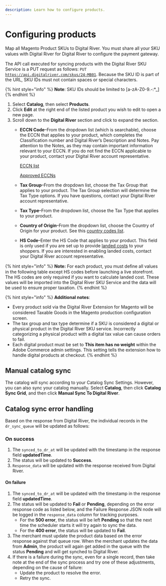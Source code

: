 ```yaml
---
description: Learn how to configure products.
---
```


# Configuring products

Map all Magento Product SKUs to Digital River. You must share all your SKU values with Digital River for Digital River to conﬁgure the payment gateway. &#x20;

The API call executed for syncing products with the Digital River SKU Service is a PUT request as follows: `PUT` [`https://api.digitalriver.com/skus/24-MB01`](https://api.digitalriver.com/skus/24-MB01). Because the SKU ID is part of the URL, SKU IDs must not contain spaces or special characters.

{% hint style="info" %}
**Note**: SKU IDs should be limited to \[a-zA-Z0-9.-:\*\_]
{% endhint %}

1. Select **Catalog**, then select **Products**.&#x20;
2. Click **Edit** at the right end of the listed product you wish to edit to open a new page.&#x20;
3. Scroll down to the **Digital River** section and click to expand the section.&#x20;
   *   **ECCN Code**–From the dropdown list (which is searchable), choose the ECCN that applies to your product, which completes the Classification number and Digital River’s Description and Notes. Pay attention to the Notes, as they may contain important information relevant to your ECCN. If you do not find the ECCN applicable to your product, contact your Digital River account representative.

       [ECCN list](https://www.bis.doc.gov/index.php/licensing/commerce-control-list-classification/export-control-classification-number-eccn)

       [Approved ECCNs](https://help.digitalriver.com/legal/Legal.htm#ApprovedECCNs)
   * **Tax Group**–From the dropdown list, choose the Tax Group that applies to your product. The Tax Group selection will determine the Tax Type options. If you have questions, contact your Digital River account representative.
   * **Tax Type**–From the dropdown list, choose the Tax Type that applies to your product.
   * **Country of Origin**–From the dropdown list, choose the Country of Origin for your product. See this [country codes list](https://www.iso.org/iso-3166-country-codes.html).
   * **HS Code**–Enter the HS Code that applies to your product. This field is only used if you are set up to provide [landed costs](https://docs.digitalriver.com/digital-river-api/integration-options/checkouts/creating-checkouts/landed-costs) to your shoppers. If you are interested in enabling landed costs, contact your Digital River account representative.

{% hint style="info" %}
**Note:** For each product, you must deﬁne all values in the following table except HS codes before launching a live storefront. The HS codes are only required if you want to calculate landed cost. These values will be imported into the Digital River SKU Service and the data will be used to ensure proper taxation.
{% endhint %}

{% hint style="info" %}
**Additional notes**:&#x20;

* Every product sold via the Digital River Extension for Magento will be considered Taxable Goods in the Magento production conﬁguration screen.
* The tax group and tax type determine if a SKU is considered a digital or physical product in the Digital River SKU service. Incorrectly categorizing a physical product with a digital tax value can cause orders to fail.
* Each digital product must be set to **This item has no weight** within the Adobe Commerce admin settings. This setting tells the extension how to handle digital products at checkout.
{% endhint %}

## Manual catalog sync

The catalog will sync according to your Catalog Sync Settings. However, you can also sync your catalog manually. Select **Catalog**, then click **Catalog Sync Grid**, and then click **Manual Sync To Digital River**.

## Catalog sync error handling

Based on the response from Digital River, the individual records in the `dr_sync_queue` will be updated as follows:

### On success

1. The `synced_to_dr_at` will be updated with the timestamp in the response field **updatedTime**.
2. The status will be updated to **Success**.
3. `Response_data` will be updated with the response received from Digital River.

#### On failure

1. The `synced_to_dr_at` will be updated with the timestamp in the response field **updatedTime**.
2. The status will be updated to **Fail** or **Pending**, depending on the error response code as listed below, and the Failure Response JSON node will be logged in the `response_data` column for tracking purposes.
   * For the **500 error**, the status will be left **Pending** so that the next time the scheduler starts it will try again to sync the data.
   * For the **400 error**, the status will be updated to **Fail**.
3. The merchant must update the product data based on the error response against that queue row.  When the merchant updates the data from **Admin**, the product will again get added in the queue with the status **Pending** and will get synched to Digital River.
4. If there is a failure during the sync, even for a single record, then take note at the end of the sync process and try one of these adjustments, depending on the cause of failure:
   * Update the product to resolve the error.&#x20;
   * Retry the sync.
